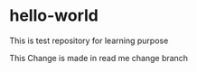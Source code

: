 # hello-world
This is test repository for learning purpose

This Change is made in read me change branch 
